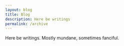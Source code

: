 ```yaml
---
layout: blog
title: Blog
description: Here be writings
permalink: /archive
---
```


Here be writings. Mostly mundane, sometimes fanciful.